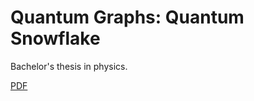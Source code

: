 # Quantum Graphs: Quantum Snowflake

Bachelor's thesis in physics.

[PDF](http://viktorq.se/quantum-snowflake/latex/snowflake.pdf)

